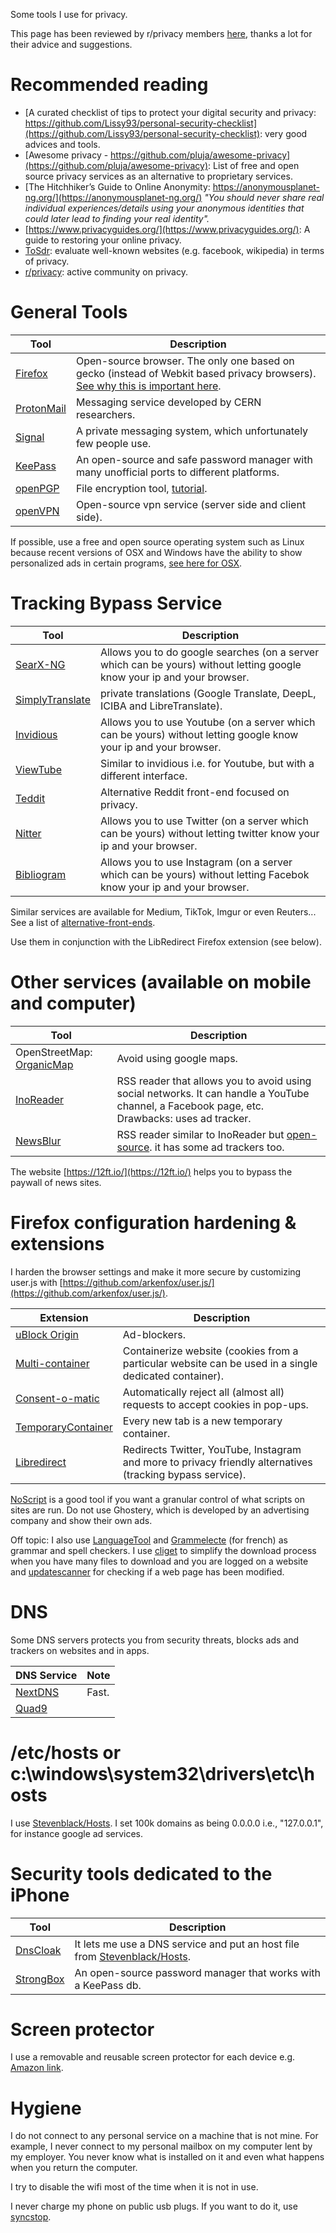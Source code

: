 Some tools I use for privacy. 

This page has been reviewed by r/privacy members [here](https://www.reddit.com/r/privacy/comments/ul5d59/some_tools_i_use_for_privacy_advicesuggestions/), thanks a lot for their advice and suggestions.


# Recommended reading


- [A curated checklist of tips to protect your digital security and privacy: https://github.com/Lissy93/personal-security-checklist](https://github.com/Lissy93/personal-security-checklist): very good advices and tools.
- [Awesome privacy - https://github.com/pluja/awesome-privacy](https://github.com/pluja/awesome-privacy): List of free and open source privacy services as an alternative to proprietary services.
- [The Hitchhiker’s Guide to Online Anonymity: https://anonymousplanet-ng.org/](https://anonymousplanet-ng.org/) *"You should never share real individual experiences/details using your anonymous identities that could later lead to finding your real identity".*
- [https://www.privacyguides.org/](https://www.privacyguides.org/): A guide to restoring your online privacy.
- [ToSdr](https://tosdr.org/): evaluate well-known websites (e.g. facebook, wikipedia) in terms of privacy.
- [r/privacy](https://www.reddit.com/r/privacy): active community on privacy.

# General Tools 
| Tool     | Description |
| ----------- | ----------- |
| [Firefox](https://www.firefox.com)     |  Open-source browser. The only one based on gecko (instead of Webkit based privacy browsers). [See why this is important here](https://reddit.com/r/privacy/comments/u62468/best_browser_that_isnt_chrome/i560lmr/?context=3).      |
| [ProtonMail](https://www.protonmail.com)  | Messaging service developed by CERN researchers.       |
| [Signal](https://apps.apple.com/us/app/signal-private-messenger/id874139669) | A private messaging system, which unfortunately few people use. | 
| [KeePass](https://keepass.info/) | An open-source and safe password manager with many unofficial ports to different platforms. |
| [openPGP](https://www.openpgp.org/) | File encryption tool, [tutorial](https://pranabdas.github.io/linux/pgp/). |
| [openVPN](https://openvpn.net/) | Open-source vpn service (server side and client side). |

If possible, use a free and open source operating system such as Linux because recent versions of OSX and Windows have the ability to show personalized ads in certain programs, [see here for OSX](https://support.apple.com/en-sg/guide/mac-help/mh32356/mac).

# Tracking Bypass Service

| Tool     | Description |
| ----------- | ----------- |
| [SearX-NG](https://github.com/searxng/searxng) | Allows you to do google searches (on a server which can be yours) without letting google know your ip and your browser. |
| [SimplyTranslate](https://sr.ht/~metalune/SimplyTranslate/) | private translations (Google Translate, DeepL, ICIBA and LibreTranslate). | 
| [Invidious](https://github.com/iv-org/invidious) | Allows you to use Youtube (on a server which can be yours) without letting google know your ip and your browser. |
| [ViewTube](https://github.com/ViewTube/viewtube-vue) | Similar to invidious i.e. for Youtube, but with a different interface. |
| [Teddit](https://codeberg.org/teddit/teddit) | Alternative Reddit front-end focused on privacy. |
| [Nitter](https://github.com/zedeus/nitter) | Allows you to use Twitter (on a server which can be yours) without letting twitter know your ip and your browser. |
| [Bibliogram](https://git.sr.ht/~cadence/bibliogram-docs) | Allows you to use Instagram (on a server which can be yours) without letting Facebok know your ip and your browser. |

Similar services are available for Medium, TikTok, Imgur or even Reuters... See a list of [alternative-front-ends](https://github.com/mendel5/alternative-front-ends).

Use them in conjunction with the LibRedirect Firefox extension (see below).

# Other services (available on mobile and computer)

| Tool     | Description |
| ----------- | ----------- |
| OpenStreetMap: [OrganicMap](https://organicmaps.app) | Avoid using google maps. |
| [InoReader](https://inoreader.com) | RSS reader that allows you to avoid using social networks. It can handle a YouTube channel, a Facebook page, etc. Drawbacks: uses ad tracker. |
| [NewsBlur](https://newsblur.com/) | RSS reader similar to InoReader but [open-source](https://github.com/samuelclay/NewsBlur). it has some ad trackers too. |

The website [https://12ft.io/](https://12ft.io/) helps you to bypass the paywall of news sites.

# Firefox configuration hardening & extensions 

I harden the browser settings and make it more secure by customizing user.js with [https://github.com/arkenfox/user.js/](https://github.com/arkenfox/user.js/).

| Extension    | Description |
| ----------- | ----------- |
| [uBlock Origin](https://addons.mozilla.org/en-US/firefox/addon/ublock-origin/) | Ad-blockers. |  
| [Multi-container](https://addons.mozilla.org/en-US/firefox/addon/multi-account-containers/) | Containerize website (cookies from a particular website can be used in a single dedicated container).  | 
| [Consent-o-matic](https://addons.mozilla.org/en-US/firefox/addon/consent-o-matic/) | Automatically reject all (almost all) requests to accept cookies in pop-ups. | 
| [TemporaryContainer](https://addons.mozilla.org/en-US/firefox/addon/temporary-containers/) | Every new tab is a new temporary container. | 
| [Libredirect](https://addons.mozilla.org/en-GB/firefox/addon/libredirect/) | Redirects Twitter, YouTube, Instagram and more to privacy friendly alternatives (tracking bypass service). | 

[NoScript](https://addons.mozilla.org/en-US/firefox/addon/noscript/) is a good tool if you want a granular control of what scripts on sites are run. Do not use Ghostery, which is developed by an advertising company and show their own ads.

Off topic: I also use [LanguageTool](https://addons.mozilla.org/fr/firefox/addon/languagetool/) and [Grammelecte](https://addons.mozilla.org/en-US/firefox/addon/grammalecte-fr/) (for french) as grammar and spell checkers. I use [cliget](https://addons.mozilla.org/fr/firefox/addon/cliget/) to simplify the download process when you have many files to download and you are logged on a website and [updatescanner](https://addons.mozilla.org/fr/firefox/addon/update-scanner/) for checking if a web page has been modified.

# DNS 

Some DNS servers protects you from security threats, blocks ads and trackers on websites and in apps.

| DNS Service | Note |
| ----------- | ----------- |
| [NextDNS](https://nextdns.io/) | Fast. |
| [Quad9](https://www.quad9.net/) | |

# /etc/hosts or c:\windows\system32\drivers\etc\hosts

I use [Stevenblack/Hosts](https://github.com/StevenBlack/hosts). I set 100k domains as being 0.0.0.0 i.e., "127.0.0.1", for instance google ad services.

# Security tools dedicated to the iPhone 

| Tool | Description | 
| ----------- | ----------- |
| [DnsCloak](https://apps.apple.com/fr/app/dnscloak-secure-dns-client/id1452162351) | It lets me use a DNS service and put an host file from [Stevenblack/Hosts](https://github.com/StevenBlack/hosts). | 
| [StrongBox](https://strongboxsafe.com/) | An open-source password manager that works with a KeePass db. |

# Screen protector 

I use a removable and reusable screen protector for each device e.g. [Amazon link](https://www.amazon.fr/ScreenForce-Removable-Privacy-Protection-MacBook/dp/B089BV9PSD/ref=sr_1_16?__mk_fr_FR=%C3%85M%C3%85%C5%BD%C3%95%C3%91&keywords=filtre%2B%C3%A9cran%2Bmacbook%2Bpro%2B13&sr=8-16&th=1).

# Hygiene

I do not connect to any personal service on a machine that is not mine. For example, I never connect to my personal mailbox on my computer lent by my employer. You never know what is installed on it and even what happens when you return the computer. 

I try to disable the wifi most of the time when it is not in use.

I never charge my phone on public usb plugs. If you want to do it, use [syncstop](http://syncstop.com/).
 





